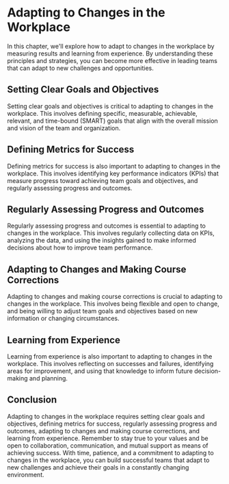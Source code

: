 Adapting to Changes in the Workplace
===============================================================================================

In this chapter, we'll explore how to adapt to changes in the workplace by measuring results and learning from experience. By understanding these principles and strategies, you can become more effective in leading teams that can adapt to new challenges and opportunities.

Setting Clear Goals and Objectives
----------------------------------

Setting clear goals and objectives is critical to adapting to changes in the workplace. This involves defining specific, measurable, achievable, relevant, and time-bound (SMART) goals that align with the overall mission and vision of the team and organization.

Defining Metrics for Success
----------------------------

Defining metrics for success is also important to adapting to changes in the workplace. This involves identifying key performance indicators (KPIs) that measure progress toward achieving team goals and objectives, and regularly assessing progress and outcomes.

Regularly Assessing Progress and Outcomes
-----------------------------------------

Regularly assessing progress and outcomes is essential to adapting to changes in the workplace. This involves regularly collecting data on KPIs, analyzing the data, and using the insights gained to make informed decisions about how to improve team performance.

Adapting to Changes and Making Course Corrections
-------------------------------------------------

Adapting to changes and making course corrections is crucial to adapting to changes in the workplace. This involves being flexible and open to change, and being willing to adjust team goals and objectives based on new information or changing circumstances.

Learning from Experience
------------------------

Learning from experience is also important to adapting to changes in the workplace. This involves reflecting on successes and failures, identifying areas for improvement, and using that knowledge to inform future decision-making and planning.

Conclusion
----------

Adapting to changes in the workplace requires setting clear goals and objectives, defining metrics for success, regularly assessing progress and outcomes, adapting to changes and making course corrections, and learning from experience. Remember to stay true to your values and be open to collaboration, communication, and mutual support as means of achieving success. With time, patience, and a commitment to adapting to changes in the workplace, you can build successful teams that adapt to new challenges and achieve their goals in a constantly changing environment.


